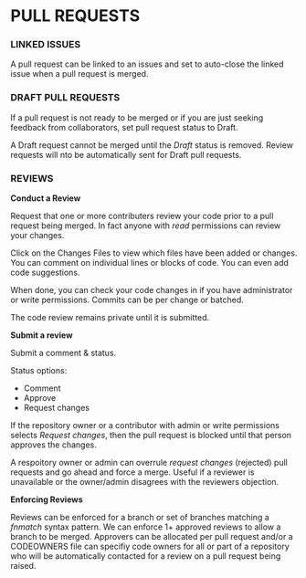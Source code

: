 # PULL REQUESTS

### LINKED ISSUES

A pull request can be linked to an issues and set to auto-close the linked issue when a pull request is merged.

### DRAFT PULL REQUESTS

If a pull request is not ready to be merged or if you are just seeking feedback from collaborators, set pull request status to Draft.

A Draft request cannot be merged until the _Draft_ status is removed. Review requests will nto be automatically sent for Draft pull requests.

### REVIEWS

**Conduct a Review**

Request that one or more contributers review your code prior to a pull request being merged. In fact anyone with _read_ permissions can review your changes.

Click on the Changes Files to view which files have been added or changes. You can comment on individual lines or blocks of code. You can even add code suggestions.

When done, you can check your code changes in if you have administrator or write permissions. Commits can be per change or batched.

The code review remains private until it is submitted.

**Submit a review**

Submit a comment & status. 

Status options:
* Comment
* Approve
* Request changes

If the repository owner or a contributor with admin or write permissions selects _Request changes_, then the pull request is blocked until that person approves the changes.

A respoitory owner or admin can overrule _request changes_ (rejected) pull requests and go ahead and force a merge. Useful if a reviewer is unavailable or the owner/admin disagrees with the reviewers objection.

**Enforcing Reviews**

Reviews can be enforced for a branch or set of branches matching a _fnmatch_ syntax pattern. We can enforce 1+ approved reviews to allow a branch to be merged. Approvers can be allocated per pull request and/or a CODEOWNERS file can specifiy code owners for all or part of a repository who will be automatically contacted for a review on a pull request being raised. 
